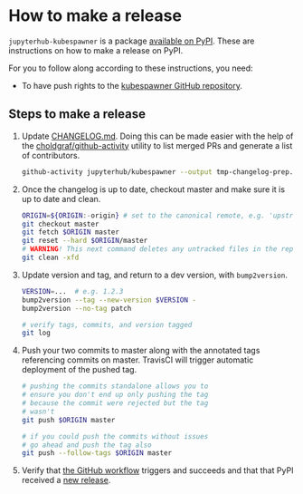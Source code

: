 # How to make a release

`jupyterhub-kubespawner` is a package [available on
PyPI](https://pypi.org/project/jupyterhub-kubespawner/). These are instructions
on how to make a release on PyPI.

For you to follow along according to these instructions, you need:

- To have push rights to the [kubespawner GitHub
  repository](https://github.com/jupyterhub/kubespawner).

## Steps to make a release

1. Update [CHANGELOG.md](CHANGELOG.md). Doing this can be made easier with the
   help of the
   [choldgraf/github-activity](https://github.com/choldgraf/github-activity)
   utility to list merged PRs and generate a list of contributors.

   ```bash
   github-activity jupyterhub/kubespawner --output tmp-changelog-prep.md
   ```

1. Once the changelog is up to date, checkout master and make sure it is up to date and clean.

   ```bash
   ORIGIN=${ORIGIN:-origin} # set to the canonical remote, e.g. 'upstream' if 'origin' is not the official repo
   git checkout master
   git fetch $ORIGIN master
   git reset --hard $ORIGIN/master
   # WARNING! This next command deletes any untracked files in the repo
   git clean -xfd
   ```

1. Update version and tag, and return to a dev version, with `bump2version`.

   ```bash
   VERSION=...  # e.g. 1.2.3
   bump2version --tag --new-version $VERSION -
   bump2version --no-tag patch

   # verify tags, commits, and version tagged
   git log
   ```

1. Push your two commits to master along with the annotated tags referencing
   commits on master. TravisCI will trigger automatic deployment of the pushed
   tag.

   ```bash
   # pushing the commits standalone allows you to
   # ensure you don't end up only pushing the tag
   # because the commit were rejected but the tag
   # wasn't
   git push $ORIGIN master

   # if you could push the commits without issues
   # go ahead and push the tag also
   git push --follow-tags $ORIGIN master
   ```

1. Verify that [the GitHub
   workflow](https://github.com/jupyterhub/kubespawner/actions?query=workflow%3APublish)
   triggers and succeeds and that that PyPI received a [new
   release](https://pypi.org/project/jupyterhub-kubespawner/).
